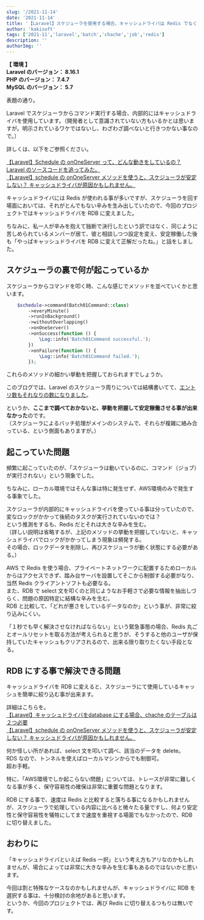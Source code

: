 ```yaml
---
slug: '/2021-11-14'
date: '2021-11-14'
title: '【Laravel】スケジューラを使用する場合、キャッシュドライバは Redis でなく RDB を使う方がよい場面もあるのでは？'
author: 'kakisoft'
tags: ['2021-11','laravel','batch','chache','job','redis']
description: ''
authorImg: ''
---
```


**【 環境 】**  
**Laravel のバージョン： 8.16.1**  
**PHP のバージョン： 7.4.7**  
**MySQL のバージョン： 5.7**  


表題の通り。  

Laravel でスケジューラからコマンド実行する場合、内部的にはキャッシュドライバを使用しています。（開発者として意識されていない方もいるかとは思いますが。明示されているワケではないし、わざわざ調べないと行きつかない事なので。）  

詳しくは、以下をご参照ください。 

[【Laravel】Schedule の onOneServer って、どんな動きをしているの？ Laravel のソースコードを追ってみた。](https://kaki-note-02.netlify.app/2021/07/24/)  
[【Laravel】schedule の onOneServer メソッドを使うと、スケジューラが安定しない？ キャッシュドライバが原因かもしれません。](https://kaki-note-02.netlify.app/2021/08/08/)  

キャッシュドライバには Redis が使われる事が多いですが、スケジューラを回す場面においては、それがとんでもない辛みを生み出していたので、今回のプロジェクトではキャッシュドライバを RDB に変えました。  

ちなみに、私一人が辛みを抱えて独断で決行したという訳ではなく、同じように苦しめられているメンバーが居て、彼と相談しつつ設定を変え、安定稼働した後も「やっぱキャッシュドライバを RDB に変えて正解だったね。」と話をしました。  

## スケジューラの裏で何が起こっているか
スケジューラからコマンドを叩く時、こんな感じでメソッドを並べていくかと思います。
```php
    $schedule->command(Batch01Command::class)
        ->everyMinute()
        ->runInBackground()
        ->withoutOverlapping()
        ->onOneServer()
        ->onSuccess(function () {
            \Log::info('Batch01Command successful.');
        })
        ->onFailure(function () {
            \Log::info('Batch01Command failed.');
        });
```

これらのメソッドの細かい挙動を把握しておられますでしょうか。  

このブログでは、Laravel のスケジューラ周りについては結構書いてて、[エントリ数もそれなりの数になりました](https://kaki-note-02.netlify.app/tags/batch)。  

というか、**ここまで調べておかないと、挙動を把握して安定稼働させる事が出来なかった**のです。  
（スケジューラによるバッチ処理がメインのシステムで、それらが複雑に絡み合っている、という側面もありますが。）  

## 起こっていた問題
頻繁に起こっていたのが、「スケジューラは動いているのに、コマンド（ジョブ）が実行されない」という現象でした。  

ちなみに、ローカル環境ではそんな事は特に発生せず、AWS環境のみで発生する事象でした。  

スケジューラが内部的にキャッシュドライバを使っている事は分っていたので、変なロックがかかって後続のタスクが実行されていないのでは？  
という推測をするも、Redis だとそれは大きな辛みを生む。  
（詳しい説明は省略するが、上記のメソッドの挙動を把握していないと、キャッシュドライバでロックがかかってしまう現象は頻発する。  
その場合、ロックデータを削除し、再びスケジューラが動く状態にする必要がある。）  

AWS で Redis を使う場合、プライベートネットワークに配置するためローカルからはアクセスできず、踏み台サーバを設置してそこから制御する必要がなり、当然 Redis クライアントソフトも必要なる。  
また、RDB で select 文を叩くのと同じようなお手軽さで必要な情報を抽出しづらく、問題の原因特定に結構な辛みを生む。  
RDB と比較して、「どれが悪さをしているデータなのか」という事が、非常に絞り込みにくい。  

「１秒でも早く解決させなければならない」という緊急事態の場合、Redis 丸ごとオールリセットを取る方法が考えられると思うが、そうすると他のユーザが保持していたキャッシュもクリアされるので、出来る限り取りたくない手段となる。  

## RDB にする事で解決できる問題
キャッシュドライバを RDB に変えると、スケジューラにて使用しているキャッシュを簡単に絞り込む事が出来ます。  

詳細はこちらを。  
[【Laravel】キャッシュドライバをdatabase にする場合、chache のテーブルは２つ必要](https://kaki-note-02.netlify.app/2021/09/11/)  
[【Laravel】schedule の onOneServer メソッドを使うと、スケジューラが安定しない？ キャッシュドライバが原因かもしれません。](https://kaki-note-02.netlify.app/2021/08/08/)  

何か怪しい所があれば、select 文を叩いて調べ、該当のデータを delete。  
RDS なので、トンネルを使えばローカルマシンからでも制御可。  
超お手軽。  

特に、「AWS環境でしか起こらない問題」については、トレースが非常に難しくなる事が多く、保守容易性の確保は非常に重要な問題となります。  

RDB にする事で、速度は Redis と比較すると落ちる事になるかもしれませんが、スケジューラで処理している内容に比べると微々たる量ですし、何より安定性と保守容易性を犠牲にしてまで速度を重視する場面でもなかったので、RDB に切り替えました。  

## おわりに
「キャッシュドライバといえば Redis 一択」という考え方もアリなのかもしれませんが、場合によっては非常に大きな辛みを生む事もあるのではないかと思います。  

今回は割と特殊なケースなのかもしれませんが、キャッシュドライバに RDB を選択する事は、十分検討の余地があると思います。  
というか、今回のプロジェクトでは、再び Redis に切り替えるつもりは無いです。  

